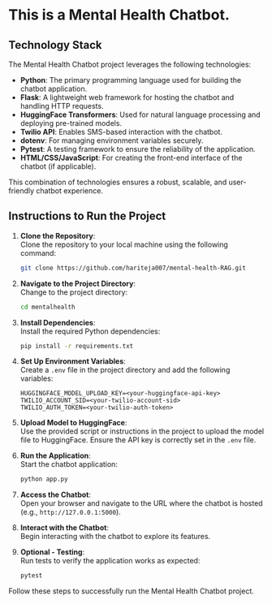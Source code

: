 # This is a Mental Health Chatbot.

## Technology Stack

The Mental Health Chatbot project leverages the following technologies:

- **Python**: The primary programming language used for building the chatbot application.
- **Flask**: A lightweight web framework for hosting the chatbot and handling HTTP requests.
- **HuggingFace Transformers**: Used for natural language processing and deploying pre-trained models.
- **Twilio API**: Enables SMS-based interaction with the chatbot.
- **dotenv**: For managing environment variables securely.
- **Pytest**: A testing framework to ensure the reliability of the application.
- **HTML/CSS/JavaScript**: For creating the front-end interface of the chatbot (if applicable).

This combination of technologies ensures a robust, scalable, and user-friendly chatbot experience.

## Instructions to Run the Project

1. **Clone the Repository**:  
    Clone the repository to your local machine using the following command:
    ```bash
    git clone https://github.com/hariteja007/mental-health-RAG.git
    ```

2. **Navigate to the Project Directory**:  
    Change to the project directory:
    ```bash
    cd mentalhealth
    ```

3. **Install Dependencies**:  
    Install the required Python dependencies:
    ```bash
    pip install -r requirements.txt
    ```

4. **Set Up Environment Variables**:  
    Create a `.env` file in the project directory and add the following variables:
    ```env
    HUGGINGFACE_MODEL_UPLOAD_KEY=<your-huggingface-api-key>
    TWILIO_ACCOUNT_SID=<your-twilio-account-sid>
    TWILIO_AUTH_TOKEN=<your-twilio-auth-token>
    ```

5. **Upload Model to HuggingFace**:  
    Use the provided script or instructions in the project to upload the model file to HuggingFace. Ensure the API key is correctly set in the `.env` file.

6. **Run the Application**:  
    Start the chatbot application:
    ```bash
    python app.py
    ```

7. **Access the Chatbot**:  
    Open your browser and navigate to the URL where the chatbot is hosted (e.g., `http://127.0.0.1:5000`).

8. **Interact with the Chatbot**:  
    Begin interacting with the chatbot to explore its features.

9. **Optional - Testing**:  
    Run tests to verify the application works as expected:
    ```bash
    pytest
    ```

Follow these steps to successfully run the Mental Health Chatbot project.

